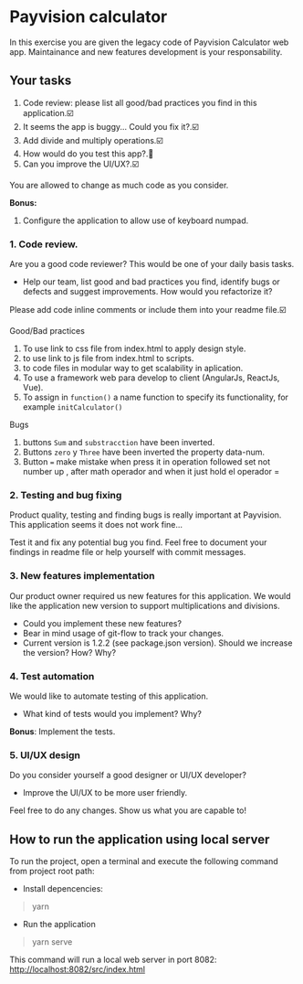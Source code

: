 # Payvision calculator

In this exercise you are given the legacy code of Payvision Calculator web app. Maintainance and new features development is your responsability.

## Your tasks

1. Code review: please list all good/bad practices you find in this application.:ballot_box_with_check:
2. It seems the app is buggy... Could you fix it?.:ballot_box_with_check:
3. Add divide and multiply operations.:ballot_box_with_check:
4. How would do you test this app?.:black_square_button:
5. Can you improve the UI/UX?.:ballot_box_with_check:

You are allowed to change as much code as you consider.

**Bonus:**

1. Configure the application to allow use of keyboard numpad.

### 1. Code review.

Are you a good code reviewer? This would be one of your daily basis tasks.

- Help our team, list good and bad practices you find, identify bugs or defects and suggest improvements. How would you refactorize it?

Please add code inline comments or include them into your readme file.:ballot_box_with_check:

  Good/Bad practices

  1. To use link to css file from index.html to apply design style.
  2. to use link to js file from index.html to scripts.
  3. to code files in modular way to get scalability in aplication.
  4. To use a framework web para develop to client (AngularJs, ReactJs, Vue).
  5. To assign in `function()` a name function to specify its functionality, for example `initCalculator()`
  
  Bugs
  1. buttons `Sum` and `substracction` have been inverted. 
  2. Buttons `zero` y `Three` have been inverted the property data-num. 
  3. Button `=` make mistake when press it in operation followed set not number up , after math operador and when it just hold el operador =

### 2. Testing and bug fixing

Product quality, testing and finding bugs is really important at Payvision. This application seems it does not work fine...

Test it and fix any potential bug you find. Feel free to document your findings in readme file or help yourself with commit messages.

### 3. New features implementation

Our product owner required us new features for this application. We would like the application new version to support multiplications and divisions.

- Could you implement these new features?
- Bear in mind usage of git-flow to track your changes.
- Current version is 1.2.2 (see package.json version). Should we increase the version? How? Why?

### 4. Test automation

We would like to automate testing of this application.

- What kind of tests would you implement? Why?

**Bonus**: Implement the tests.

### 5. UI/UX design

Do you consider yourself a good designer or UI/UX developer?

- Improve the UI/UX to be more user friendly.

Feel free to do any changes. Show us what you are capable to!

## How to run the application using local server

To run the project, open a terminal and execute the following command from project root path:

- Install depencencies:

> yarn

- Run the application

> yarn serve

This command will run a local web server in port 8082:
[http://localhost:8082/src/index.html](http://localhost:8082/src/index.html)
